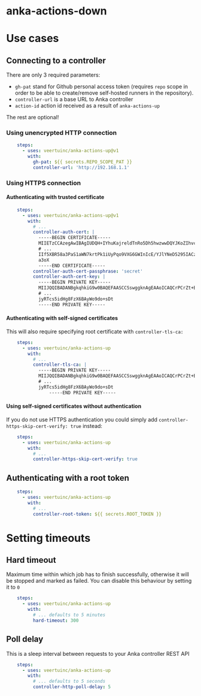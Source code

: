 # anka-actions-down
# Use cases
## Connecting to a controller
There are only 3 required parameters:
 - `gh-pat` stand for Github personal access token (requires `repo` scope in order to be able to create/remove self-hosted runners in the repository).
 - `controller-url` is a base URL to Anka controller
 - `action-id` action id received as a result of `anka-actions-up`

The rest are optional!

### Using unencrypted HTTP connection
```yaml
    steps:
      - uses: veertuinc/anka-actions-up@v1
        with:
          gh-pat: ${{ secrets.REPO_SCOPE_PAT }}
          controller-url: 'http://192.168.1.1'
```

### Using HTTPS connection
#### Authenticating with trusted certificate
```yaml
    steps:
      - uses: veertuinc/anka-actions-up@v1
        with:
          # ...
          controller-auth-cert: |
            -----BEGIN CERTIFICATE-----
            MIIETzCCAzegAwIBAgIUDQH+IYhuKajreldTnRo5Dh5hwzwwDQYJKoZIhvcNAQEL
            # ...
            IIf5XBR58a3PaS1aWN7krtPk1iUyPqo9VXG6GWInIcE/YJlYNeD5295IACzZ9Qmk
            a3oX
            -----END CERTIFICATE-----
          controller-auth-cert-passphrase: 'secret'
          controller-auth-cert-key: |
            -----BEGIN PRIVATE KEY-----
            MIIJQQIBADANBgkqhkiG9w0BAQEFAASCCSswggknAgEAAoICAQCrPCrZt+BD4Ka8
            # ...
            jyRTcs5idHg8FzX6BAyWo9do+sDt
            -----END PRIVATE KEY-----
```

#### Authenticating with self-signed certificates
This will also require specifying root certificate with `controller-tls-ca:`
```yaml
    steps:
      - uses: veertuinc/anka-actions-up
        with:
          # ...
          controller-tls-ca: |
            -----BEGIN PRIVATE KEY-----
            MIIJQQIBADANBgkqhkiG9w0BAQEFAASCCSswggknAgEAAoICAQCrPCrZt+BD4Ka8
            # ...
            jyRTcs5idHg8FzX6BAyWo9do+sDt
                -----END PRIVATE KEY-----
```

#### Using self-signed certificates without authentication
If you do not use HTTPS authentication you could simply add `controller-https-skip-cert-verify: true` instead:
```yaml
    steps:
      - uses: veertuinc/anka-actions-up
        with:
          # ...
          controller-https-skip-cert-verify: true
```

## Authenticating with a root token
```yaml
    steps:
      - uses: veertuinc/anka-actions-up
        with:
          # ...
          controller-root-token: ${{ secrets.ROOT_TOKEN }}
```

# Setting timeouts
## Hard timeout
Maximum time within which job has to finish successfully,
otherwise it will be stopped and marked as failed. You can disable this behaviour by setting it to `0`
```yaml
    steps:
      - uses: veertuinc/anka-actions-up
        with:
          # ... defaults to 5 minutes
          hard-timeout: 300
```

## Poll delay
This is a sleep interval between requests to your Anka controller REST API
```yaml
    steps:
      - uses: veertuinc/anka-actions-up
        with:
          # ... defaults to 5 seconds
          controller-http-poll-delay: 5
```